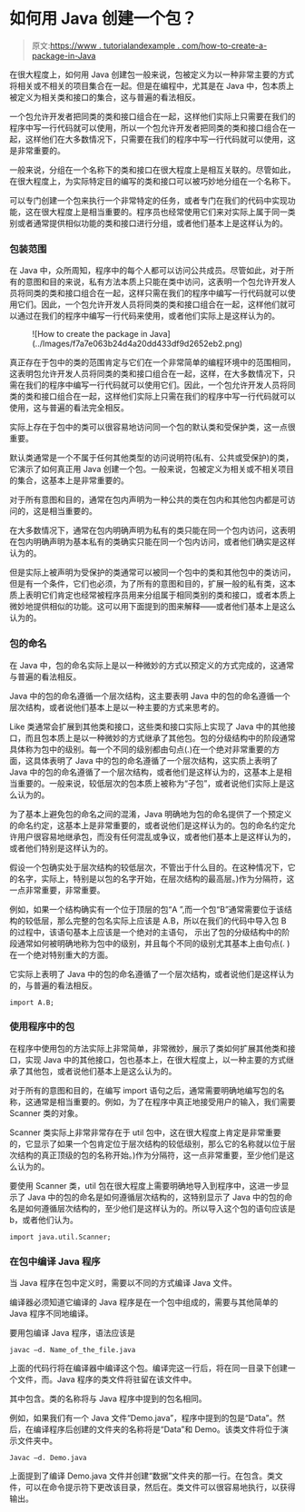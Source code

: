# 如何用 Java 创建一个包？

> 原文:[https://www . tutorialandexample . com/how-to-create-a-package-in-Java](https://www.tutorialandexample.com/how-to-create-a-package-in-java)

在很大程度上，如何用 Java 创建包一般来说，包被定义为以一种非常主要的方式将相关或不相关的项目集合在一起。但是在编程中，尤其是在 Java 中，包本质上被定义为相关类和接口的集合，这与普遍的看法相反。

一个包允许开发者把同类的类和接口组合在一起，这样他们实际上只需要在我们的程序中写一行代码就可以使用，所以一个包允许开发者把同类的类和接口组合在一起，这样他们在大多数情况下，只需要在我们的程序中写一行代码就可以使用，这是非常重要的。

一般来说，分组在一个名称下的类和接口在很大程度上是相互关联的。尽管如此，在很大程度上，为实际特定目的编写的类和接口可以被巧妙地分组在一个名称下。

可以专门创建一个包来执行一个非常特定的任务，或者专门在我们的代码中实现功能，这在很大程度上是相当重要的。程序员也经常使用它们来对实际上属于同一类别或者通常提供相似功能的类和接口进行分组，或者他们基本上是这样认为的。

### 包装范围

在 Java 中，众所周知，程序中的每个人都可以访问公共成员。尽管如此，对于所有的意图和目的来说，私有方法本质上只能在类中访问，这表明一个包允许开发人员将同类的类和接口组合在一起，这样只需在我们的程序中编写一行代码就可以使用它们。因此，一个包允许开发人员将同类的类和接口组合在一起，这样他们就可以通过在我们的程序中编写一行代码来使用，或者他们实际上是这样认为的。

<figure class="wp-block-image">![How to create the package in Java](../Images/f7a7e063b24d4a20dd433df9d2652eb2.png)</figure>

真正存在于包中的类的范围肯定与它们在一个非常简单的编程环境中的范围相同，这表明包允许开发人员将同类的类和接口组合在一起，这样，在大多数情况下，只需在我们的程序中编写一行代码就可以使用它们。因此，一个包允许开发人员将同类的类和接口组合在一起，这样他们实际上只需在我们的程序中写一行代码就可以使用，这与普遍的看法完全相反。

实际上存在于包中的类可以很容易地访问同一个包的默认类和受保护类，这一点很重要。

默认类通常是一个不属于任何其他类型的访问说明符(私有、公共或受保护)的类，它演示了如何真正用 Java 创建一个包。一般来说，包被定义为相关或不相关项目的集合，这基本上是非常重要的。

对于所有意图和目的，通常在包内声明为一种公共的类在包内和其他包内都是可访问的，这是相当重要的。

在大多数情况下，通常在包内明确声明为私有的类只能在同一个包内访问，这表明在包内明确声明为基本私有的类确实只能在同一个包内访问，或者他们确实是这样认为的。

但是实际上被声明为受保护的类通常可以被同一个包中的类和其他包中的类访问，但是有一个条件，它们也必须，为了所有的意图和目的，扩展一般的私有类，这本质上表明它们肯定也经常被程序员用来分组属于相同类别的类和接口，或者本质上微妙地提供相似的功能。这可以用下面提到的图来解释——或者他们基本上是这么认为的。

### 包的命名

在 Java 中，包的命名实际上是以一种微妙的方式以预定义的方式完成的，这通常与普遍的看法相反。

Java 中的包的命名遵循一个层次结构，这主要表明 Java 中的包的命名遵循一个层次结构，或者说他们基本上是以一种主要的方式来思考的。

Like 类通常会扩展到其他类和接口，这些类和接口实际上实现了 Java 中的其他接口，而且包本质上是以一种微妙的方式继承了其他包。包的分级结构中的阶段通常具体称为包中的级别。每一个不同的级别都由句点(.)在一个绝对非常重要的方面，这具体表明了 Java 中的包的命名遵循了一个层次结构，这实质上表明了 Java 中的包的命名遵循了一个层次结构，或者他们是这样认为的，这基本上是相当重要的。一般来说，较低层次的包本质上被称为“子包”，或者说他们实际上是这么认为的。

为了基本上避免包的命名之间的混淆，Java 明确地为包的命名提供了一个预定义的命名约定，这基本上是非常重要的，或者说他们是这样认为的。包的命名约定允许用户很容易地继承包，而没有任何混乱或争议，或者他们基本上是这样认为的，或者他们特别是这样认为的。

假设一个包确实处于层次结构的较低层次，不管出于什么目的。在这种情况下，它的名字，实际上，特别是以包的名字开始，在层次结构的最高层。)作为分隔符，这一点非常重要，非常重要。

例如，如果一个结构确实有一个位于顶层的包“A ”,而一个包“B”通常需要位于该结构的较低层，那么完整的包名实际上应该是 A.B，所以在我们的代码中导入包 B 的过程中，该语句基本上应该是一个绝对的主语句， 示出了包的分级结构中的阶段通常如何被明确地称为包中的级别，并且每个不同的级别尤其基本上由句点(. )在一个绝对特别重大的方面。

它实际上表明了 Java 中的包的命名遵循了一个层次结构，或者说他们是这样认为的，与普遍的看法相反。

```
import A.B;
```

### 使用程序中的包

在程序中使用包的方法实际上非常简单，非常微妙，展示了类如何扩展其他类和接口，实现 Java 中的其他接口，包也基本上，在很大程度上，以一种主要的方式继承了其他包，或者说他们基本上是这么认为的。

对于所有的意图和目的，在编写 import 语句之后，通常需要明确地编写包的名称，这通常是相当重要的。例如，为了在程序中真正地接受用户的输入，我们需要 Scanner 类的对象。

Scanner 类实际上非常非常存在于 util 包中，这在很大程度上肯定是非常重要的，它显示了如果一个包肯定位于层次结构的较低级别，那么它的名称就以位于层次结构的真正顶级的包的名称开始。)作为分隔符，这一点非常重要，至少他们是这么认为的。

要使用 Scanner 类，util 包在很大程度上需要明确地导入到程序中，这进一步显示了 Java 中的包的命名是如何遵循层次结构的，这特别显示了 Java 中的包的命名是如何遵循层次结构的，至少他们是这样认为的。所以导入这个包的语句应该是 b，或者他们认为。

```
import java.util.Scanner;
```

### 在包中编译 Java 程序

当 Java 程序在包中定义时，需要以不同的方式编译 Java 文件。

编译器必须知道它编译的 Java 程序是在一个包中组成的，需要与其他简单的 Java 程序不同地编译。

要用包编译 Java 程序，语法应该是

```
javac –d. Name_of_the_file.java
```

上面的代码行将在编译器中编译这个包。编译完这一行后，将在同一目录下创建一个文件，而。Java 程序的类文件将驻留在该文件中。

其中包含。类的名称将与 Java 程序中提到的包名相同。

例如，如果我们有一个 Java 文件“Demo.java”，程序中提到的包是“Data”。然后，在编译程序后创建的文件夹的名称将是“Data”和 Demo。该类文件将位于演示文件夹中。

```
Javac –d. Demo.java
```

上面提到了编译 Demo.java 文件并创建“数据”文件夹的那一行。在包含。类文件，可以在命令提示符下更改该目录，然后在。类文件可以很容易地执行，以获得输出。